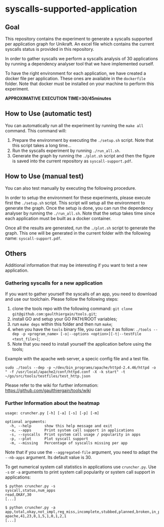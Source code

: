 # syscalls-supported-application

## Goal

This repository contains the experiment to generate a syscalls
supported per application graph for Unikraft. An excel file which
contains the current syscalls status is provided in this repository.

In order to gather syscalls we perform a syscalls analysis of 30
applications by running a dependency analyser tool that we have
implemented ourself.

To have the right environment for each application, we have created a
docker file per application. These ones are available in the 
`dockerfile` folder. Note that docker must be installed on your 
machine to perform this experiment.

**APPROXIMATIVE EXECUTION TIME=30/45minutes**

## How to Use (automatic test)

You can automatically run all the experiment by running the `make all`
command. This command will:

1. Prepare the environment by executing the `./setup.sh` script. Note
that this script takes a long time...
2. Run the syscalls experiment by running `./run_all.sh`. 
3. Generate the graph by running the `./plot.sh` script and then the
figure is saved into the current repository as `syscall-support.pdf`.

## How to Use (manual test)

You can also test manually by executing the following procedure.

In order to setup the environment for these experiments, please
execute first the `./setup.sh` script. This script will setup all the
environment to generate the graph. Once the setup is done, you can run
the dependency analyser by running the `./run_all.sh`. Note that the
setup takes time since each application must be built as a docker
container.

Once all the results are generated, run the `./plot.sh` script to
generate the graph. This one will be generated in the current folder
with the following name: `syscall-support.pdf`.

## Others

Additional information that may be interesting if you want to test
a new application.

### Gathering syscalls for a new application

If you want to gather yourself the syscalls of an app, you need to
download and use our toolchain. Please follow the following steps:
1. clone the tools repo with the following command: `git clone git@github.com:gaulthiergain/tools.git`;
2. install GO and setup your GO PATH/ROOT variables;
3. run `make deps` within this folder and then run `make`;
4. when you have the `tools` binary file, you can use it as follow:
`./tools --dep -p <program_name> [-o|--options <option>][-t|--testFile <test_file>]`;
5. Note that you need to install yourself the application before using the tools;

Example with the apache web server, a specic config file and a test file.

`sudo ./tools --dep -p ~/dev/bin_programs/apache/httpd-2.4.46/httpd -o " -f /usr/local/apache2/conf/httpd.conf -X -k start" -t ~/go/src/tools/testfiles/test_http.json`

Please refer to the wiki for further information: https://github.com/gaulthiergain/tools/wiki

### Further Information about the heatmap

```
usage: cruncher.py [-h] [-a] [-s] [-p] [-m]

optional arguments:
  -h, --help      show this help message and exit
  -a, --apps      Print system call support in applications
  -s, --syscalls  Print system call usage / popularity in apps
  -p, --plot      Plot syscall support
  -m, --missing   Percentage of syscalls missing per app
```

Note that if you use the `--aggregated-file` argument, you need to 
adapt the `--nb-apps` argument. Its default value is 30.

To get numerical system call statistics in applications use
`cruncher.py`. Use `-s` or `-a` arguments to print system call
popularity or system call support in applications:

```
$ python cruncher.py -s
syscall,status,num_apps
read,OKAY,30
[...]

$ python cruncher.py -a
app,total,okay,not_impl,reg_miss,incomplete,stubbed,planned,broken,in_progress,absent
apache,41,23,8,1,5,1,0,1,2,1
[...]
```